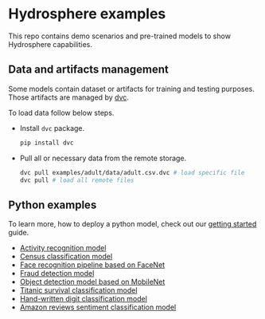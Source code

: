 # Hydrosphere examples

This repo contains demo scenarios and pre-trained models to show Hydrosphere capabilities.

## Data and artifacts management

Some models contain dataset or artifacts for training and testing purposes. Those artifacts are managed by [dvc](https://github.com/iterative/dvc). 

To load data follow below steps.
- Install `dvc` package.
   ```sh
   pip install dvc
   ```
- Pull all or necessary data from the remote storage.
   ```sh
   dvc pull examples/adult/data/adult.csv.dvc # load specific file
   dvc pull # load all remote files
   ``` 

## Python examples

To learn more, how to deploy a python model, check out our [getting started](https://docs.hydrosphere.io/quickstart/getting-started) guide.

* [Activity recognition model](examples/activity_recognition)
* [Census classification model](examples/census)
* [Face recognition pipeline based on FaceNet](examples/face_recognition)
* [Fraud detection model](examples/fraud_detection)
* [Object detection model based on MobileNet](examples/mobilenet)
* [Titanic survival classification model](examples/titanic_xgboost)
* [Hand-written digit classification model](examples/mnist_py)
* [Amazon reviews sentiment classification model](examples/text_classification)
